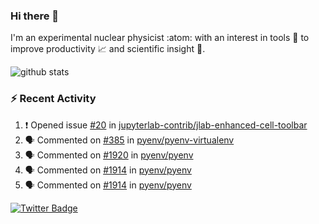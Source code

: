 ### Hi there 👋 

I'm an experimental nuclear physicist :atom: with an interest in tools :wrench: to improve productivity :chart_with_upwards_trend: and scientific insight :telescope:.

![github stats](https://github-readme-stats.vercel.app/api?username=agoose77&show_icons=true&hide_rank=true&hide_title=true&bg_color=30,e76445,904e95&text_color=efe3ec&icon_color=efe3ec)
<!--
**agoose77/agoose77** is a ✨ _special_ ✨ repository because its `README.md` (this file) appears on your GitHub profile.

Here are some ideas to get you started:

- 🔭 I’m currently working on ...
- 🌱 I’m currently learning ...
- 👯 I’m looking to collaborate on ...
- 🤔 I’m looking for help with ...
- 💬 Ask me about ...
- 📫 How to reach me: ...
- 😄 Pronouns: ...
- ⚡ Fun fact: ...
-->

### :zap: Recent Activity
<!--START_SECTION:activity-->
1. ❗️ Opened issue [#20](https://github.com/jupyterlab-contrib/jlab-enhanced-cell-toolbar/issues/20) in [jupyterlab-contrib/jlab-enhanced-cell-toolbar](https://github.com/jupyterlab-contrib/jlab-enhanced-cell-toolbar)
2. 🗣 Commented on [#385](https://github.com/pyenv/pyenv-virtualenv/issues/385) in [pyenv/pyenv-virtualenv](https://github.com/pyenv/pyenv-virtualenv)
3. 🗣 Commented on [#1920](https://github.com/pyenv/pyenv/issues/1920) in [pyenv/pyenv](https://github.com/pyenv/pyenv)
4. 🗣 Commented on [#1914](https://github.com/pyenv/pyenv/issues/1914) in [pyenv/pyenv](https://github.com/pyenv/pyenv)
5. 🗣 Commented on [#1914](https://github.com/pyenv/pyenv/issues/1914) in [pyenv/pyenv](https://github.com/pyenv/pyenv)
<!--END_SECTION:activity-->


[![Twitter Badge](https://img.shields.io/twitter/follow/agoose77?style=flat-square&logo=Twitter&logoColor=white&color=cornflowerblue)](https://twitter.com/agoose77)

